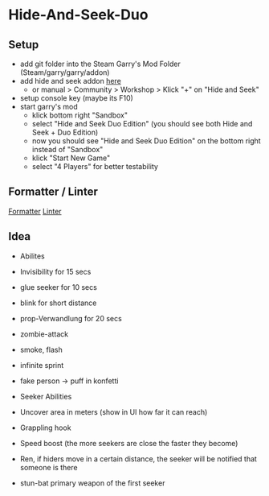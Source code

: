 # Hide-And-Seek-Duo

## Setup

- add git folder into the Steam Garry's Mod Folder (Steam/garry/garry/addon)
- add hide and seek addon [here](https://steamcommunity.com/sharedfiles/filedetails/?id=266512527&searchtext=hide+and+seek)
    - or manual > Community > Workshop > Klick "+" on "Hide and Seek"
- setup console key (maybe its F10)
- start garry's mod
    - klick bottom right "Sandbox"
    - select "Hide and Seek Duo Edition" (you should see both Hide and Seek + Duo Edition)
    - now you should see "Hide and Seek Duo Edition" on the bottom right instead of "Sandbox"
    - klick "Start New Game"
    - select "4 Players" for better testability

## Formatter / Linter
[Formatter](https://github.com/Koihik/LuaFormatter)
[Linter](https://github.com/mpeterv/luacheck)

## Idea

- Abilites
- Invisibility for 15 secs
- glue seeker for 10 secs
- blink for short distance
- prop-Verwandlung for 20 secs
- zombie-attack
- smoke, flash
- infinite sprint
- fake person -> puff in konfetti

- Seeker Abilities
- Uncover area in meters (show in UI how far it can reach)
- Grappling hook
- Speed boost (the more seekers are close the faster they become)
- Ren, if hiders move in a certain distance, the seeker will be notified that someone is there
- stun-bat primary weapon of the first seeker